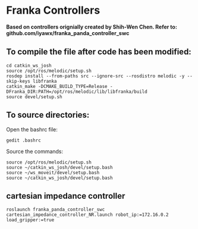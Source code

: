 # Franka Controllers

**Based on controllers orignially created by Shih-Wen Chen. Refer to: github.com/iyawx/franka_panda_controller_swc**



## To compile the file after code has been modified:
```
cd catkin_ws_josh 
source /opt/ros/melodic/setup.sh 
rosdep install --from-paths src --ignore-src --rosdistro melodic -y --skip-keys libfranka 
catkin_make -DCMAKE_BUILD_TYPE=Release -DFranka_DIR:PATH=/opt/ros/melodic/lib/libfranka/build 
source devel/setup.sh 
```

## To source directories:
Open the bashrc file:
```
gedit .bashrc
```
Source the commands: 
```
source /opt/ros/melodic/setup.sh
source ~/catkin_ws_josh/devel/setup.bash
source ~/ws_moveit/devel/setup.bash
source ~/catkin_ws_josh/devel/setup.bash
```


## cartesian impedance controller
```
roslaunch franka_panda_controller_swc cartesian_impedance_controller_NR.launch robot_ip:=172.16.0.2 load_gripper:=true
```
